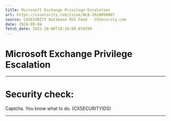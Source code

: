 ```yaml
---
title: Microsoft Exchange Privilege Escalation
url: https://cxsecurity.com/issue/WLB-2024090007
source: CXSECURITY Database RSS Feed - CXSecurity.com
date: 2024-09-04
fetch_date: 2025-10-06T18:24:09.070399
---
```


# Microsoft Exchange Privilege Escalation

---

# Security check:

Captcha. You know what to do. (CXSECURITYIDS)

---